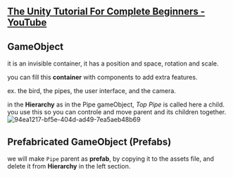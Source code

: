 ## [The Unity Tutorial For Complete Beginners - YouTube](https://www.youtube.com/watch?v=XtQMytORBmM)

## GameObject

it is an invisible container, it has a position and space, rotation and scale.

you can fill this **container** with components to add extra features.

ex. the bird, the pipes, the user interface, and the camera.



in the **Hierarchy** as in the Pipe gameObject, *Top Pipe* is called here a child. you use this so you can controle and move parent and its children together.![94ea1217-bf5e-404d-ad49-7ea5aeb48b69](file:///C:/Users/lenovo/Pictures/Typedown/94ea1217-bf5e-404d-ad49-7ea5aeb48b69.png)

## Prefabricated GameObject (Prefabs)

we will make `Pipe` parent as **prefab**, by copying it to the assets file, and delete it from **Hierarchy** in the left section.


